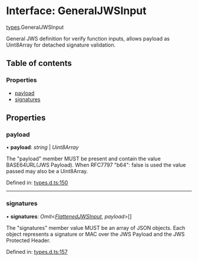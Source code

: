 # Interface: GeneralJWSInput

[types](../modules/types.md).GeneralJWSInput

General JWS definition for verify function inputs, allows payload as
Uint8Array for detached signature validation.

## Table of contents

### Properties

- [payload](types.generaljwsinput.md#payload)
- [signatures](types.generaljwsinput.md#signatures)

## Properties

### payload

• **payload**: *string* \| *Uint8Array*

The "payload" member MUST be present and contain the value
BASE64URL(JWS Payload). When RFC7797 "b64": false is used
the value passed may also be a Uint8Array.

Defined in: [types.d.ts:150](https://github.com/panva/jose/blob/v3.11.2/src/types.d.ts#L150)

___

### signatures

• **signatures**: *Omit*<[*FlattenedJWSInput*](types.flattenedjwsinput.md), *payload*\>[]

The "signatures" member value MUST be an array of JSON objects.
Each object represents a signature or MAC over the JWS Payload and
the JWS Protected Header.

Defined in: [types.d.ts:157](https://github.com/panva/jose/blob/v3.11.2/src/types.d.ts#L157)
